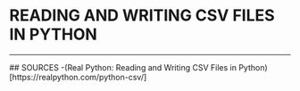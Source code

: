 # READING AND WRITING CSV FILES IN PYTHON




<hr>
## SOURCES
-(Real Python: Reading and Writing CSV Files in Python)[https://realpython.com/python-csv/]
